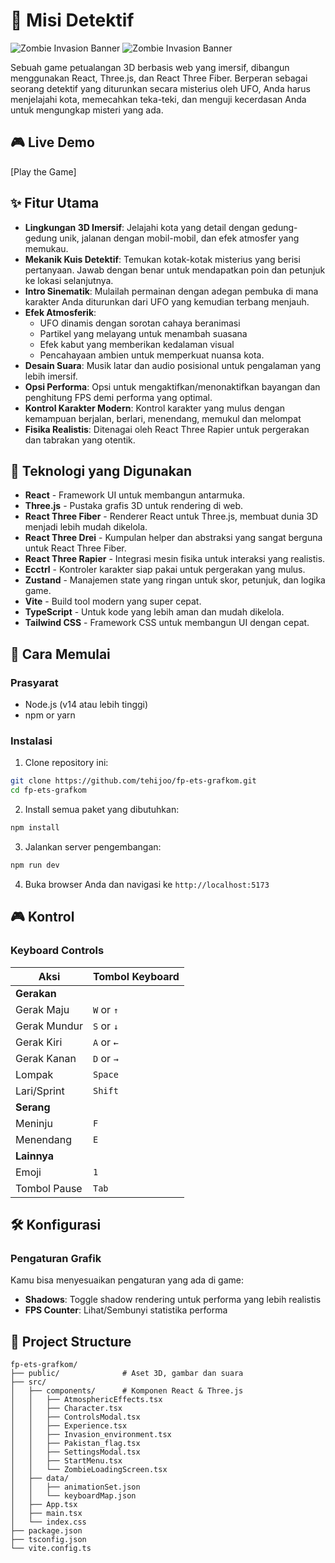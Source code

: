 # 👮 Misi Detektif

![Zombie Invasion Banner](https://github.com/user-attachments/assets/7dfb33f0-33c1-4bfc-9232-752f9e372303)
![Zombie Invasion Banner](https://github.com/user-attachments/assets/8d7cbefa-d84d-4b85-9dce-87803e54d649)

Sebuah game petualangan 3D berbasis web yang imersif, dibangun menggunakan React, Three.js, dan React Three Fiber. Berperan sebagai seorang detektif yang diturunkan secara misterius oleh UFO, Anda harus menjelajahi kota, memecahkan teka-teki, dan menguji kecerdasan Anda untuk mengungkap misteri yang ada.

## 🎮 Live Demo

[Play the Game]

## ✨ Fitur Utama

- **Lingkungan 3D Imersif**: Jelajahi kota yang detail dengan gedung-gedung unik, jalanan dengan mobil-mobil, dan efek atmosfer yang memukau.
- **Mekanik Kuis Detektif**: Temukan kotak-kotak misterius yang berisi pertanyaan. Jawab dengan benar untuk mendapatkan poin dan petunjuk ke lokasi selanjutnya.
- **Intro Sinematik**: Mulailah permainan dengan adegan pembuka di mana karakter Anda diturunkan dari UFO yang kemudian terbang menjauh.
- **Efek Atmosferik**:
  - UFO dinamis dengan sorotan cahaya beranimasi
  - Partikel yang melayang untuk menambah suasana
  - Efek kabut yang memberikan kedalaman visual
  - Pencahayaan ambien untuk memperkuat nuansa kota.
- **Desain Suara**: Musik latar dan audio posisional untuk pengalaman yang lebih imersif.
- **Opsi Performa**: Opsi untuk mengaktifkan/menonaktifkan bayangan dan penghitung FPS demi performa yang optimal.
- **Kontrol Karakter Modern**: Kontrol karakter yang mulus dengan kemampuan berjalan, berlari, menendang, memukul dan melompat
- **Fisika Realistis**: Ditenagai oleh React Three Rapier untuk pergerakan dan tabrakan yang otentik.

## 🚀 Teknologi yang Digunakan

- **React** - Framework UI untuk membangun antarmuka.
- **Three.js** - Pustaka grafis 3D untuk rendering di web.
- **React Three Fiber** - Renderer React untuk Three.js, membuat dunia 3D menjadi lebih mudah dikelola.
- **React Three Drei** - Kumpulan helper dan abstraksi yang sangat berguna untuk React Three Fiber.
- **React Three Rapier** - Integrasi mesin fisika untuk interaksi yang realistis.
- **Ecctrl** - Kontroler karakter siap pakai untuk pergerakan yang mulus.
- **Zustand** - Manajemen state yang ringan untuk skor, petunjuk, dan logika game.
- **Vite** - Build tool modern yang super cepat.
- **TypeScript** - Untuk kode yang lebih aman dan mudah dikelola.
- **Tailwind CSS** - Framework CSS untuk membangun UI dengan cepat.

## 🎯 Cara Memulai

### Prasyarat

- Node.js (v14 atau lebih tinggi)
- npm or yarn

### Instalasi

1. Clone repository ini:

```bash
git clone https://github.com/tehijoo/fp-ets-grafkom.git
cd fp-ets-grafkom
```

2. Install semua paket yang dibutuhkan:

```bash
npm install
```

3. Jalankan server pengembangan:

```bash
npm run dev
```

4. Buka browser Anda dan navigasi ke `http://localhost:5173`


## 🎮 Kontrol

### Keyboard Controls

| Aksi          | Tombol Keyboard      |
| ------------- | ---------- |
| **Gerakan**   |            |
| Gerak Maju    | `W` or `↑` |
| Gerak Mundur  | `S` or `↓` |
| Gerak Kiri    | `A` or `←` |
| Gerak Kanan   | `D` or `→` |
| Lompak        | `Space`    |
| Lari/Sprint   | `Shift`    |
| **Serang**    |            |
| Meninju       | `F`        |
| Menendang     | `E`        |
| **Lainnya**   |            |
| Emoji         | `1`        |
| Tombol Pause  | `Tab`      |


## 🛠️ Konfigurasi

### Pengaturan Grafik

Kamu bisa menyesuaikan pengaturan yang ada di game:

- **Shadows**: Toggle shadow rendering untuk performa yang lebih realistis
- **FPS Counter**: Lihat/Sembunyi statistika performa

## 📁 Project Structure

```
fp-ets-grafkom/
├── public/              # Aset 3D, gambar dan suara
├── src/
│   ├── components/      # Komponen React & Three.js
│   │   ├── AtmosphericEffects.tsx
│   │   ├── Character.tsx
│   │   ├── ControlsModal.tsx
│   │   ├── Experience.tsx
│   │   ├── Invasion_environment.tsx
│   │   ├── Pakistan_flag.tsx
│   │   ├── SettingsModal.tsx
│   │   ├── StartMenu.tsx
│   │   └── ZombieLoadingScreen.tsx
│   ├── data/          
│   │   ├── animationSet.json
│   │   └── keyboardMap.json
│   ├── App.tsx
│   ├── main.tsx
│   └── index.css
├── package.json
├── tsconfig.json
└── vite.config.ts
```

